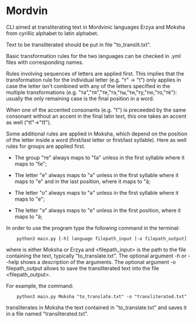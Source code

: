 # Mordvin

CLI aimed at transliterating text in Mordvinic languages Erzya and Moksha from cyrillic alphabet to latin alphabet.

Text to be transliterated should be put in file "to_translit.txt".

Basic transformation rules for the two languages can be checked in .yml files with corresponding names. 

Rules involving sequences of letters are applied first. This implies that the transformation rule for the individual letter (e.g. "т" -> "t") only applies in case the letter isn't combined with any of the letters specified in the multiple transformations (e.g. "та","тя","те,"тэ,"ты,"ти,"ту,"тю,"то,"тё"): usually the only remaining case is the final position in a word.

When one of the accented consonants (e.g. "ť") is preceeded by the same consonant without an accent in the final latin text, this one takes an accent as well ("tť"->"ťť").

Some additional rules are applied in Moksha, which depend on the position of the letter inside a word (first/last letter or first/last syllable). Here as well rules for groups are applied first.

- The group "те" always maps to "ťǝ" unless in the first syllable where it maps to "ťe";

- The letter "е" always maps to "ǝ" unless in the first syllable where it maps to "e" and in the last position, where it maps to "ä;

- The letter "o" always maps to "ǝ" unless in the first syllable where it maps to "e";

- The letter "э" always maps to "e" unless in the first position, where it maps to "ä;

In order to use the program type the following command in the terminal:

		python3 main.py [-h] language filepath_input [-o filepath_output]

where <language> is either Moksha or Erzya and <filepath_input> is the path to the file containing the text, typically "to_translate.txt". The optional argument -h or --help shows a description of the arguments. The optional argument -o filepath_output allows to save the transliterated text into the file <filepath_output>.

For example, the command:

		python3 main.py Moksha "to_translate.txt" -o "transliterated.txt"

transliterates in Moksha the text contained in "to_translate.txt" and saves it in a file named "transliterated.txt".





